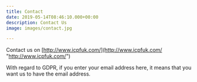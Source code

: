 ```yaml
---
title: Contact
date: 2019-05-14T08:46:10.000+00:00
description: Contact Us
image: images/contact.jpg

---
```

Contact us on [http://www.icpfuk.com/](http://www.icpfuk.com/ "http://www.icpfuk.com/")

With regard to GDPR, if you enter your email address here, it means that you want us to have the email address. 